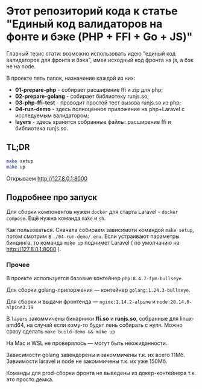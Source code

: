 # Этот репозиторий кода к статье "Единый код валидаторов на фонте и бэке (PHP + FFI + Go + JS)"

Главный тезис стати: возможно использовать идею "единый код валидаторов для фронта и бэка", 
имея исходный код фронта на js, а бэк не на node.

В проекте пять папок, назначение каждой из них:

 - **01-prepare-php** - собирает расширение ffi и zip для php;
 - **02-prepare-golang** - собирает библиотеку runjs.so;
 - **03-php-ffi-test** - проводит простой тест вызова runjs.so из php;
 - **04-run-demo** - здесь полноценное приложение на php+Laravel с исследуемым валидатором;
 - **layers** - здесь хранятся собранные файлы: расширение ffi и библиотека runjs.so.

## TL;DR

```bash
make setup
make up
```

Открываем http://127.8.0.1:8000

## Подробнее про запуск

Для сборки компонентов нужен `docker` для старта Laravel - `docker compose`. Ещё нужна команда `make` и `sh`.

Как пользоваться. Сначала собираем зависимоти командой `make setup`, потом смотрим в `./04-run-demo/.env`. Если устраивают параметры биндинга, то команда `make up` поднимет Laravel ( по умолчанию на http://127.8.0.1:8000 ).

### Прочее

В проекте используется базовые контейнер `php:8.4.7-fpm-bullseye`.

Для сборки golang-прилоржения — контейнер `golang:1.24.3-bullseye`.

Для сборки и выдачи фронтенда — `nginx:1.14.2-alpine` и `node:20.14.0-alpine3.19`

В `layers` закоммичены бинарники **ffi.so** и **runjs.so**, собранные для linux-amd64, на случай если кому-то будет лень собирать с нуля. Можно сразу сделать `make build-demo && make up`

На Mac и WSL не проверялось — могут быть неожиданности.

Зависимости golang завендорены и закоммичены т.к. их всего 11Мб. Завиимости laravel и node не закоммичены т.к. их уже 150Мб.

Команды для prod-сборки фронта не выведены из докер-контейнера т.к. это просто демка.
